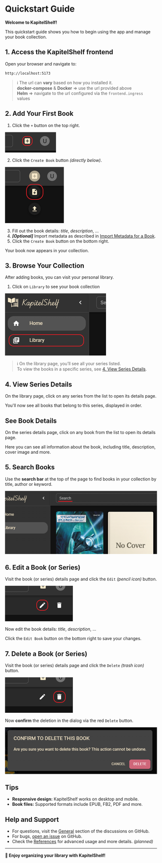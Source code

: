 # Quickstart Guide

**Welcome to KapitelShelf!**

This quickstart guide shows you how to begin using the app and manage your book collection.

## 1. Access the KapitelShelf frontend

Open your browser and navigate to:

```
http://localhost:5173
```

> ℹ️ The url can **vary** based on how you installed it. <br /> **docker-compose** & **Docker** => use the url provided above <br /> **Helm** => navigate to the url configured via the `frontend.ingress` values

## 2. Add Your First Book

1. Click the `+` button on the top right.

![Create Dialog](./.attachments/references/add_book/manual/create_dialog.png)

2. Click the `Create Book` button _(directly below)_.

![Create Book Button](./.attachments/references/add_book/manual/create_book.png)

3. Fill out the book details: _title_, _description_, ...
4. _**[Optional]**_ Import metadata as described in [Import Metadata for a Book](./references.md#import-metadata-for-a-book).
5. Click the `Create Book` button on the bottom right.

Your book now appears in your collection.

## 3. Browse Your Collection

After adding books, you can visit your personal library.

1. Click on `Library` to see your book collection

![Visit Library](./.attachments/references/library/visit_library.png)

> ℹ️ On the library page, you’ll see all your series listed. <br /> To view the books in a specific series, see [4. View Series Details](#4-view-series-details).

## 4. View Series Details

On the library page, click on any series from the list to open its details page.

You'll now see all books that belong to this series, displayed in order.

## See Book Details

On the series details page, click on any book from the list to open its details page.

Here you can see all information about the book, including title, description, cover image and more.

## 5. Search Books

Use the **search bar** at the top of the page to find books in your collection by title, author or keyword.

![Search Bar](./.attachments/references/search/search_bar.png)

## 6. Edit a Book (or Series)

Visit the book (or series) details page and click the `Edit` _(pencil icon)_ button.

![Edit Button](./.attachments/references/edit_book/edit_button.png)

Now edit the book details: _title_, _description_, ...

Click the `Edit Book` button on the bottom right to save your changes.

## 7. Delete a Book (or Series)

Visit the book (or series) details page and click the `Delete` _(trash icon)_ button.

![Delete Button](./.attachments/references/delete_book/delete_button.png)

Now **confirm** the deletion in the dialog via the red `Delete` button.

![Delete Dialog](./.attachments/references/delete_book/delete_dialog.png)

## Tips

- **Responsive design:** KapitelShelf works on desktop and mobile.
- **Book files:** Supported formats include EPUB, FB2, PDF and more.

## Help and Support

- For questions, visit the [General](https://github.com/ThomasMiller01/KapitelShelf/discussions/categories/general) section of the discussions on GitHub.
- For bugs, [open an issue](https://github.com/ThomasMiller01/KapitelShelf/issues) on GitHub.
- Check the [References](#) for advanced usage and more details. _(planned)_

---

**🎉 Enjoy organizing your library with KapitelShelf!**
